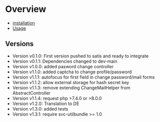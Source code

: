 Overview
========

* [installation](docs/installation.md)
* [Usage](docs/usage.md)

Versions
--------
* Version v0.1.0: First version pushed to satis and ready to integrate
* Version v0.1.1: Dependencies changed to dev-main
* Version v1.0.0: added pasword change controller
* Version v1.1.0: added captcha to change profile/password
* Version v1.1.1: autofocus for first field in change password/mail forms
* Version v1.1.2: allow external storage for hash secret key
* Version v1.1.3: remove extending ChangeMailHelper from AbstractController
* Version v1.1.4: request php >7.4.0 or >8.0.0
* Version v1.2.0: Translation to DE
* Version v1.3.0: added tests
* Version v1.3.1: require svc-utilbundle >= 1.0